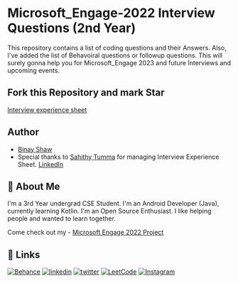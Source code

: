 
# Microsoft_Engage-2022 Interview Questions (2nd Year)
This repository contains a list of coding questions and their Answers.
Also, I've added the list of Behavoiral questions or followup questions.
This will surely gonna help you for Microsoft_Engage 2023 and future Interviews and upcoming events.

## Fork this Repository and mark Star ##

[Interview experience sheet](https://docs.google.com/spreadsheets/d/1CiQtfe1d6kgGl220yjRGigrjFv3I4d6xtNH6wSmTJ6E/edit#gid=1548574968)






## Author
- [Binay Shaw](https://www.github.com/binayshaw7777)
- Special thanks to [Sahithy Tumma](https://github.com/SahithyTumma) for managing Interview Experience Sheet. [LinkedIn](https://www.linkedin.com/in/sahithy-tumma-787602231/)


## 🚀 About Me
I'm a 3rd Year undergrad CSE Student. I'm an Android Developer (Java), currently learning Kotlin.
I'm an Open Source Enthusiast.
I like helping people and wanted to learn together.

Come check out my - [Microsoft Engage 2022 Project](https://github.com/binayshaw7777/Microsoft-Engage-2022-PresIN)



## 🔗 Links
[![Behance](https://img.shields.io/badge/Behance-1769ff?style=for-the-badge&logo=behance&logoColor=white)](https://katherinempeterson.com/)
[![linkedin](https://img.shields.io/badge/linkedin-0A66C2?style=for-the-badge&logo=linkedin&logoColor=white)](https://www.linkedin.com/in/binayshaw7777/)
[![twitter](https://img.shields.io/badge/twitter-1DA1F2?style=for-the-badge&logo=twitter&logoColor=white)](https://twitter.com/binayplays7777)
[![LeetCode](https://img.shields.io/badge/LeetCode-000000?style=for-the-badge&logo=LeetCode&logoColor=#d16c06)](https://leetcode.com/binayshaw7777/)
[![Instagram](https://img.shields.io/badge/im_yonderly-%23E4405F.svg?style=for-the-badge&logo=Instagram&logoColor=white)](https://www.instagram.com/im_yonderly/)
